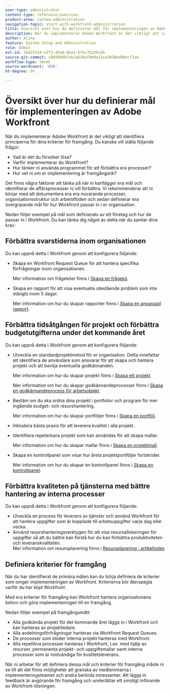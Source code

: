 ```yaml
---
user-type: administrator
content-type: reference;overview
product-area: system-administration
navigation-topic: start-with-workfront-administration
title: Översikt över hur du definierar mål för implementeringen av Adobe Workfront
description: När du implementerar Adobe Workfront är det viktigt att identifiera principerna för dina kriterier för framgång. Vi rekommenderar att ni börjar med att dokumentera era era nuvarande processer, organisationsstruktur och arbetsflöden och sedan definierar era övergripande mål för hur Workfront passar in i er organisation.
author: Alina
feature: System Setup and Administration
role: Admin
exl-id: 1b425244-e3f3-45a0-8ba1-5fbc7b339c85
source-git-commit: c80d9b0b7eb2a638af9e0a11ca3038ed99ecf1ee
workflow-type: tm+mt
source-wordcount: '658'
ht-degree: 0%

---
```


# Översikt över hur du definierar mål för implementeringen av Adobe Workfront

<!--Audited: 12/2023-->

När du implementerar Adobe Workfront är det viktigt att identifiera principerna för dina kriterier för framgång. Du kanske vill ställa följande frågor:

* Vad är det du försöker lösa?
* Varför implementerar du Workfront?
* Hur tänker ni använda programmet för att förbättra era processer?
* Hur vet ni om er implementering är framgångsrik?

Det finns några faktorer att tänka på när ni kartlägger era mål och identifierar de affärsprocesser ni vill förbättra. Vi rekommenderar att ni börjar med att dokumentera era era nuvarande processer, organisationsstruktur och arbetsflöden och sedan definierar era övergripande mål för hur Workfront passar in i er organisation.

Nedan följer exempel på mål som definierats av ett företag och hur de passar in i Workfront. Du kan tänka dig något av detta när du samlar dina krav:

## Förbättra svarstiderna inom organisationen

Du kan uppnå detta i Workfront genom att konfigurera följande:

* Skapa en Workfront Request Queue för att hantera specifika förfrågningar inom organisationen.

  Mer information om frågeköer finns i [Skapa en frågekö](../../manage-work/requests/create-and-manage-request-queues/create-request-queue.md).

* Skapa en rapport för att visa eventuella utestående problem som inte stängts inom 5 dagar.

  Mer information om hur du skapar rapporter finns i [Skapa en anpassad rapport](../../reports-and-dashboards/reports/creating-and-managing-reports/create-custom-report.md).

## Förbättra tidsåtgången för projekt och förbättra budgetutgifterna under det kommande året

Du kan uppnå detta i Workfront genom att konfigurera följande:

* Utveckla en standardprojektmetod för er organisation. Detta innefattar att identifiera de användare som ansvarar för att skapa och hantera projekt och att bevilja eventuella godkännanden.

  Mer information om hur du skapar projekt finns i [Skapa ett projekt](../../manage-work/projects/create-projects/create-project.md).

  Mer information om hur du skapar godkännandeprocesser finns i [Skapa en godkännandeprocess för arbetsobjekt](../../administration-and-setup/customize-workfront/configure-approval-milestone-processes/create-approval-processes.md).

* Bestäm om du ska ordna dina projekt i portfolior och program för mer ingående budget- och resurshantering.

  Mer information om hur du skapar portföljer finns i [Skapa en portfölj](../../manage-work/portfolios/create-and-manage-portfolios/create-portfolios.md).

* Inkludera bästa praxis för att leverera kvalitet i alla projekt.
* Identifiera repeterbara projekt som kan användas för att skapa mallar.

  Mer information om hur du skapar mallar finns i [Skapa en projektmall](../../manage-work/projects/create-and-manage-templates/create-template.md).

* Skapa en kontrollpanel som visar hur årets projektportföljer fortskrider.

  Mer information om hur du skapar en kontrollpanel finns i [Skapa en kontrollpanel](../../reports-and-dashboards/dashboards/creating-and-managing-dashboards/create-dashboard.md).

## Förbättra kvaliteten på tjänsterna med bättre hantering av interna processer

Du kan uppnå detta i Workfront genom att konfigurera följande:

* Utveckla en process för leverans av tjänster och använd Workfront för att hantera uppgifter som är kopplade till arbetsuppgifter varje dag eller vecka.
* Använd resurshanteringsverktygen för att visa resursallokeringen för uppgifter så att du bättre kan förstå hur du kan förbättra produktiviteten och leveranskvaliteten.\
  Mer information om resursplanering finns i [Resursplanering : artikelindex](../../resource-mgmt/resource-planning/resource-planning-overview.md)

## Definiera kriterier för framgång

När du har identifierat de primära målen kan du börja definiera de kriterier som omger implementeringen av Workfront. Kriterierna bör återspegla varför du har köpt Workfront.

Med era kriterier för framgång kan Workfront hantera organisationens behov och göra implementeringen till en framgång.

Nedan följer exempel på framgångsmått:

* Alla godkända projekt för det kommande året läggs in i Workfront och kan hanteras av projektledare.
* Alla avdelningsförfrågningar hanteras via Workfront Request Queues.
* De processer som stöder interna projekt hanteras med Workfront.
* Alla repetitiva processer hanteras i Workfront, t.ex. med hjälp av resurser, permanenta projekt- och uppgiftsmallar samt interna processer som är nödvändiga för kvalitetsleverans.

När ni arbetar för att definiera dessa mål och kriterier för framgång måste ni se till att det finns möjligheter att granska av medlemmarna i implementeringsteamet och andra berörda intressenter. Att lägga in feedback är avgörande för framgång och underlättar ett smidigt införande av Workfront-lösningen.
